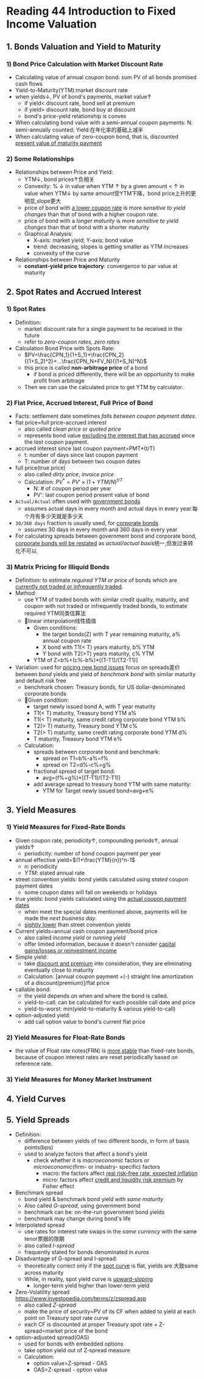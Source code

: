 # Reading 44 Introduction to Fixed Income Valuation

## 1. Bonds Valuation and Yield to Maturity

### 1) Bond Price Calculation with Market Discount Rate

- Calculating value of annual coupon bond: sum PV of all bonds promised cash flows
- Yield-to-Maturity(YTM):market discount rate
- when yields↓, PV of bond's payments, market value↑
  - if yield< discount rate, bond sell at premium
  - if yield> discount rate, bond buy at discount
  - bond's price-yield relationship is convex
- When calculating bond value with a semi-annual coupon payments: N: semi-annually counted; Yield:在年化率的基础上减半
- When calculating value of zero-coupon bond, that is, discounted <u>present value of maturity payment</u>

### 2) Some Relationships

- Relationships between Price and Yield:
  - YTM↓, bond prices↑负相关
  - Convexity: % ↓ in value when YTM ↑ by a given amount < ↑ in value when YTM↓ by same amount受YTM下降，bond price上升的更明显,slope更大
  - price of bond with <u>a lower coupon rate</u> is more *sensitive to yield changes* than that of bond with a higher coupon rate.
  - price of bond with a *longer maturity* is more *sensitive to yield changes* than that of bond with a shorter maturity
  - Graphical Analysis:
    - X-axis: market yield; Y-axis: bond value
    - trend: decreasing, slopes is getting smaller as YTM increases
    - convexity of the curve
- Relationships between Price and Maturity
  - **constant-yield price trajectory**: convergence to par value at maturity

## 2. Spot Rates and Accrued Interest

### 1) Spot Rates

- Definition:
  - market discount rate for a single payment to be received in the future
  - refer to *zero-coupon rates, zero rates*
- Calculation Bond Price with Spots Rate:
  - $PV=\frac{CPN_1}{1+S_1}+\frac{CPN_2}{(1+S_2)^2}+...\frac{CPN_N+FV_N}{(1+S_N)^N}$
  - this price is called **non-arbitrage price** of a bond
    - if bond is priced differently, there will be an opportunity to make profit from arbitrage
  - Then we can use the calculated price to get YTM by calculator.

### 2) Flat Price, Accrued Interest, Full Price of Bond

- Facts: settlement date sometimes *falls between coupon payment dates*.
- flat price=full price-accrued interest
  - also called *clean price* or *quoted price*
  - represents bond value <u>excluding the interest that has accrued</u> since the *last* coupon payment.
- accrued interest since last coupon payment=PMT*(t/T)
  - t: number of days since last coupon payment
  - T: number of days between two coupon dates
- full price(true price)
  - also called *dirty price*, *invoice price*
  - Calculation: $PV^*=PV'×(1+YTM/N)^{t/T}$
    - N: # of coupon period per year
    - PV': last coupon period present value of bond
- `Actual/Actual` often used with <u>government bonds</u>
  - assumes actual days in every month and actual days in every year.每个月有多少天就是多少天
- `30/360 days` fraction is usually used, for <u>corporate bonds</u>
  - assumes 30 days in every month and 360 days in every year
- For calculating spreads between government bond and corporate bond, <u>corporate bonds will be restated</u> as *actual/actual basis*统一,但发过来转化不可以

### 3) Matrix Pricing for Illiquid Bonds

- Definition: to estimate *required YTM or price* of bonds which are <u>currently not traded or infrequently traded</u>.
- Method:
  - use YTM of traded bonds with similar credit quality, maturity, and coupon with not traded or infrequently traded bonds, to estimate required YTM同类估算法
  - 🌟linear interpolation线性插值
    - Given conditions:
      - the target bonds(Z) with T year remaining maturity, a% annual coupon rate
      - X bond with T1(< T) years maturity, b% YTM
      - Y bond with T2(>T) years maturity, c% YTM
    - YTM of Z=b%+(c%-b%)*[(T-T1)/(T2-T1)]
- Variation: used for <u>pricing new bond issues</u> focus on spreads差价 between *bond* yields and yield of *benchmark bond* with similar maturity and default risk free
  - benchmark chosen: Treasury bonds, for US dollar-denominated corporate bonds
  - 🌟Given condition:
    - target newly issued bond A, with T year maturity
    - T1(< T) maturity, Treasury bond YTM a%
    - T1(< T) maturity, same credit rating corporate bond YTM b%
    - T2(> T) maturity, Treasury bond YTM c%
    - T2(> T) maturity, same credit rating corporate bond YTM d%
    - T maturity, Treasury bond YTM e%
  - Calculation:
    - spreads between corporate bond and benchmark:
      - spread on T1=b%-a%=f%
      - spread on T2=d%-c%=g%
    - fractional spread of target bond:
      - avg=(f%+g%)*[(T-T1)/(T2-T1)]
    - add average spread to treasury bond YTM with same maturity:
      - YTM for Target newly issued bond=avg+e%

## 3. Yield Measures

### 1) Yield Measures for Fixed-Rate Bonds

- Given coupon rate, periodicity↑, compounding periods↑, annual yields↑
  - periodicity: number of bond coupon payment per year
- annual effective yield=$(1+\frac{YTM}{n})^n-1$
  - $n$: periodicity
  - $YTM$: stated annual rate
- street convention yields: bond yields calculated using *stated* coupon payment dates
  - some coupon dates will fall on weekends or holidays
- true yields: bond yields calculated using the <u>actual coupon payment dates</u>
  - when meet the special dates mentioned above, payments will be made the *next business day*.
  - <u>sightly lower</u> than street convention yields
- Current yields=annual cash coupon payment/bond price
  - also called *income yield* or *running yield*
  - offer limited information, because it doesn't consider <u>capital gains/losses or reinvestment income</u>
- Simple yield:
  - take <u>discount and premium</u> into consideration, they are eliminating eventually close to maturity
  - Calculation: [annual coupon payment +(-) straight line amortization of a discount(premium)]/flat price
- callable bond:
  - the yield depends on when and where the bond is called.
  - yield-to-call: can be calculated for each possible call date and price
  - yield-to-worst: min(yield-to-maturity & various yield-to-call)
- option-adjusted yield:
  - add call option value to bond's current flat price

### 2) Yield Measures for Float-Rate Bonds

- the value of Float rate notes(FRN) is <u>more stable</u> than fixed-rate bonds, because of coupon interest rates are reset periodically based on reference rate.

### 3) Yield Measures for Money Market Instrument

## 4. Yield Curves

## 5. Yield Spreads

- Definition:
  - difference between yields of two different bonds, in form of basis points(bps)
  - used to analyze factors that affect a bond's yield
    - check whether it is *macroeconomic* factors or *microeconomic*(firm- or industry- specific) factors
      - macro: the factors affect <u>real risk-free rate, expected inflation</u>
      - micro: factors affect <u>credit and liquidity risk premium</u> by Fisher effect
- Benchmark spread
  - bond yield & benchmark bond yield *with same maturity*
  - Also called *G-spread*, using government bond
  - benchmark can be: on-the-run government bond yields
  - benchmark may change during bond's life
- Interpolated spread
  - use rates for interest rate swaps in the *same currency* with the same tenor票据的限期
  - also called *I-spread*
  - frequently stated for bonds denominated in *euros*
- Disadvantage of G-spread and I-spread:
  - theoretically correct only if the <u>spot curve</u> is flat, yields are 大致same across maturity
  - While, in reality, spot yield curve is <u>upward-sloping</u>
    - longer-term yield higher than lower-term yield
- Zero-Volatility spread <https://www.investopedia.com/terms/z/zspread.asp>
  - also called *Z-spread*
  - make the price of security=PV of its CF when added to yield at each point on Treasury spot rate curve
  - each CF is discounted at proper Treasury spot rate + Z-spread=market price of the bond
- option-adjusted spread(OAS)
  - used for bonds with embedded options
  - take option yield out of Z-spread measure
  - Calculation:
    - option value=Z-spread - OAS
    - OAS=Z-spread - option value
